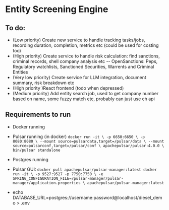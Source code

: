 # Entity Screening Engine


## To do:
- (Low priority) Create new service to handle tracking tasks/jobs, recording duration, completion, metrics etc (could be used for costing too)
- (High priority) Create service to handle risk calculation: find sanctions, criminal records, shell company analysis etc
-- OpenSanctions: Peps, Regulatory watchlists, Sanctioned Securities, Warrents and Criminal Entities
- (Very low priority) Create service for LLM integration, document summary, risk breakdown etc
- (High priority )React frontend (todo when depressed)
- (Medium priority) Add entity search job, used to get company number based on name, some fuzzy match etc, probably can just use ch api

## Requirements to run
- Docker running
- Pulsar running (in docker)
`docker run -it \
-p 6650:6650 \
-p 8080:8080 \
--mount source=pulsardata,target=/pulsar/data \
--mount source=pulsarconf,target=/pulsar/conf \
apachepulsar/pulsar:4.0.0 \
bin/pulsar standalone`
- Postgres running

- Pulsar GUI:
`docker pull apachepulsar/pulsar-manager:latest
docker run -it \
  -p 9527:9527 -p 7750:7750 \
  -e SPRING_CONFIGURATION_FILE=/pulsar-manager/pulsar-manager/application.properties \
  apachepulsar/pulsar-manager:latest`


- echo DATABASE_URL=postgres://username:password@localhost/diesel_demo > .env
